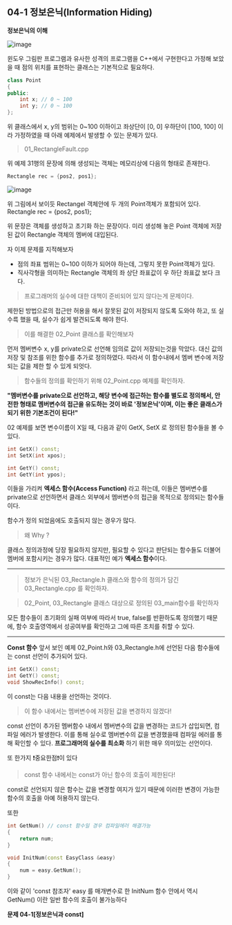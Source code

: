 04-1 정보은닉(Information Hiding)
---

**정보은닉의 이해**

![image](https://user-images.githubusercontent.com/52594760/103167022-f7705700-486a-11eb-9294-ce7896442553.png)

윈도우 그림판 프로그램과 유사한 성격의 프로그램을 C++에서 구현한다고 가정해 보았을 때 점의 위치를 표현하는 클래스는 기본적으로 필요하다.
``` C++
class Point
{
public:
    int x; // 0 ~ 100
    int y; // 0 ~ 100
};
```
위 클래스에서 x, y의 범위는 0~100 이하이고 좌상단이 [0, 0] 우하단이 [100, 100] 이라 가정하였을 때 아래 예제에서 발생할 수 있는 문제가 있다.
> 01_RectangleFault.cpp

위 예제 31행의 문장에 의해 생성되는 객체는 메모리상에 다음의 형태로 존재한다.
``` C++
Rectangle rec = {pos2, pos1};
```
![image](https://user-images.githubusercontent.com/52594760/103167177-381ca000-486c-11eb-8a66-ec83fcc99dcb.png)

위 그림에서 보이듯 Rectangel 객체안에 두 개의 Point객체가 포함되어 있다.
Rectangle rec = {pos2, pos1};

위 문장은 객체를 생성하고 초기화 하는 문장이다. 미리 생성해 놓은 Point 객체에 저장된 값이 Rectangle 객체의 멤버에 대입된다.

자 이제 문제를 지적해보자
* 점의 좌표 범위는 0~100 이하가 되어야 하는데, 그렇지 못한 Point객체가 있다.
* 직사각형을 의미하는 Rectangle 객체의 좌 상단 좌표값이 우 하단 좌표값 보다 크다. 

> 프로그래머의 실수에 대한 대책이 준비되어 있지 않다는게 문제이다.

제한된 방법으로의 접근만 허용을 해서 잘못된 값이 저장되지 않도록 도와야 하고, 또 실수륵 했을 때, 실수가 쉽게 발견되도록 해야 한다.

> 이를 해결한 02_Point 클래스를 확인해보자

먼저 멤버변수 x, y를 private으로 선언해 임의로 값이 저장되는것을 막았다.
대신 값의 저장 및 참조를 위한 함수를 추가로 정의하였다. 따라서 이 함수내에서 멤버 변수에 저장되는 값을 제한 할 수 있게 되엇다.

> 함수들의 정의를 확인하기 위해 02_Point.cpp 예제를 확인하자.

**"멤버변수를 private으로 선언하고, 해당 변수에 접근하는 함수를 별도로 정의해서, 안전한 형태로 멤버변수의 접근을 유도하는 것이 바로 '정보은닉'이며, 이는 좋은 클래스가 되기 위한 기본조건이 된다!"**

02 예제를 보면 변수이름이 X일 때, 다음과 같이 GetX, SetX 로 정의된 함수들을 볼 수 있다.
``` C++
int GetX() const;
int SetX(int xpos);

int GetY() const;
int GetY(int ypos);
```

이들을 가리켜 **엑세스 함수(Access Function)** 라고 하는데, 이들은 멤버변수를 private으로 선언하면서 클래스 외부에서 멤버변수의 접근을 목적으로 정의되는 함수들이다. 

함수가 정의 되었음에도 호출되지 않는 경우가 많다.
> 왜 Why ?

클래스 정의과정에 당장 필요하지 않지만, 필요할 수 있다고 판단되는 함수들도 더불어 멤버에 포함시키는 경우가 많다. 대표적인 예가 **엑세스 함수**이다. 

---
> 정보가 은닉된 03_Rectangle.h 클래스와 함수의 정의가 담긴 03_Rectangle.cpp 를 확인하자.

> 02_Point, 03_Rectangle 클래스 대상으로 정의된 03_main함수를 확인하자

모든 함수들이 초기화의 실패 여부에 따라서 true, false를 반환하도록 정의했기 때문에, 함수 호출영역에서 성공여부를 확인하고 그에 따른 조치를 취할 수 있다.

---
**Const 함수**
앞서 보인 예제 02_Point.h와 03_Rectangle.h에 선언된 다음 함수들에는 const 선언이 추가되어 있다.
``` C++
int GetX() const;
int GetY() const;
void ShowRecInfo() const;
```
이 const는 다음 내용을 선언하는 것이다.
> 이 함수 내에서는 멤버변수에 저장된 값을 변경하지 않겠다!

const 선언이 추가된 멤버함수 내에서 멤버변수의 값을 변경하는 코드가 삽입되면, 컴파일 에러가 발생한다.
이를 통해 실수로 멤버변수의 값을 변경했을때 컴파일 에러를 통해 확인할 수 있다. **프로그래머의 실수를 최소화** 하기 위한 매우 의미있는 선언이다.

또 한가지 ❗️중요한점❗️이 있다
> const 함수 내에서는 const가 아닌 함수의 호출이 제한된다!

const로 선언되지 않은 함수는 값을 변경할 여지가 있기 때문에 이러한 변경이 가능한 함수의 호출을 아예 허용하지 않는다.

또한 
``` C++
int GetNum() // const 함수일 경우 컴파일에러 해결가능
{
    return num;
}

void InitNum(const EasyClass &easy)
{
    num = easy.GetNum();
}
```
이와 같이 'const 참조자' easy 를 매개변수로 한 InitNum 함수 안에서 역시 GetNum() 이란 일반 함수의 호출이 불가능하다 

**문제 04-1[정보은닉과 const]**